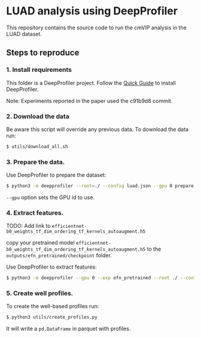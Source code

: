 # LUAD analysis using DeepProfiler

This repository contains the source code to run the cmVIP analysis in the LUAD
dataset.

## Steps to reproduce

### 1. Install requirements

This folder is a DeepProfiler project. Follow the [Quick
Guide](https://github.com/cytomining/DeepProfiler/tree/c91b9d821a37d90583d19d209be2e53fe3f08d8d#quick-guide)
to install DeepProfiler.

Note: Experiments reported in the paper used the c91b9d8 commit.

### 2. Download the data

Be aware this script will override any previous data. To download the data run:

```bash
$ utils/download_all.sh
```

### 3. Prepare the data.

Use DeepProfiler to prepare the dataset:

```bash
$ python3 -m deepprofiler --root=./ --config luad.json --gpu 0 prepare
```

`--gpu` option sets the GPU id to use.

### 4. Extract features.

TODO: Add link to `efficientnet-b0_weights_tf_dim_ordering_tf_kernels_autoaugment.h5`

copy your pretrained model `efficientnet-b0_weights_tf_dim_ordering_tf_kernels_autoaugment.h5`
to the `outputs/efn_pretrained/checkpoint` folder.


Use DeepProfiler to extract features:

```bash
$ python3 -m deepprofiler --gpu 0 --exp efn_pretrained --root ./ --config luad.json profile
```

### 5. Create well profiles.

To create the well-based profiles run:

```bash
$ python3 utils/create_profiles.py
```

It will write a `pd.DataFrame` in parquet with profiles.


